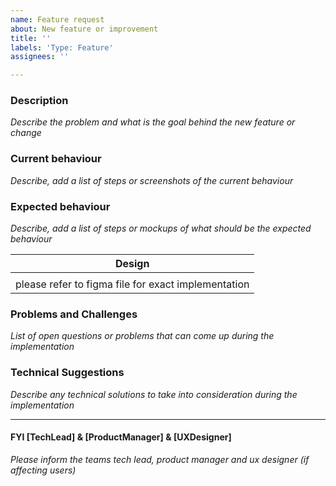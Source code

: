 ```yaml
---
name: Feature request
about: New feature or improvement
title: ''
labels: 'Type: Feature'
assignees: ''

---
```


### Description
*Describe the problem and what is the goal behind the new feature or change*

### Current behaviour
*Describe, add a list of steps or screenshots of the current behaviour*

### Expected behaviour
*Describe, add a list of steps or mockups of what should be the expected behaviour*

| Design |
| --- | 
|  |
| please refer to figma file for exact implementation |

### Problems and Challenges
*List of open questions or problems that can come up during the implementation*

### Technical Suggestions
*Describe any technical solutions to take into consideration during the implementation*

<hr>

#### FYI [TechLead] & [ProductManager] & [UXDesigner]
*Please inform the teams tech lead, product manager and ux designer (if affecting users)*

